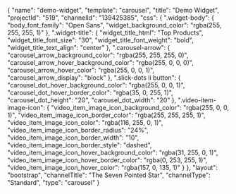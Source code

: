 {
    "name": "demo-widget",
    "template": "carousel",
    "title": "Demo Widget",
    "projectId": "519",
    "channelId": "139425385",
    "css": {
        ".widget-body": {
            "body_font_family": "Open Sans",
            "widget_background_color": "rgba(255, 255, 255, 1)"
        },
        ".widget-title": {
            "widget_title_html": "Top Products",
            "widget_title_font_size": "30",
            "widget_title_font_weight": "bold",
            "widget_title_text_align": "center"
        },
        ".carousel-arrow": {
            "carousel_arrow_background_color": "rgba(255, 255, 255, 0)",
            "carousel_arrow_hover_background_color": "rgba(255, 0, 0, 0)",
            "carousel_arrow_hover_color": "rgba(255, 0, 0, 1)",
            "carousel_arrow_display": "block"
        },
        ".slick-dots li button": {
            "carousel_dot_hover_background_color": "rgba(255, 0, 0, 1)",
            "carousel_dot_hover_border_color": "rgba(35, 0, 255, 1)",
            "carousel_dot_height": "20",
            "carousel_dot_width": "20"
        },
        ".video-item-image-icon": {
            "video_item_image_icon_background_color": "rgba(255, 0, 0, 1)",
            "video_item_image_icon_border_color": "rgba(255, 255, 255, 1)",
            "video_item_image_icon_color": "rgba(116, 255, 0, 1)",
            "video_item_image_icon_border_radius": "24%",
            "video_item_image_icon_border_width": "10",
            "video_item_image_icon_border_style": "dashed",
            "video_item_image_icon_hover_background_color": "rgba(31, 255, 0, 1)",
            "video_item_image_icon_hover_border_color": "rgba(0, 253, 255, 1)",
            "video_item_image_icon_hover_color": "rgba(157, 0, 135, 1)"
        }
    },
    "layout": "bootstrap",
    "channelTitle": "The Seven Pointed Star",
    "channelType": "Standard",
    "type": "carousel"
}